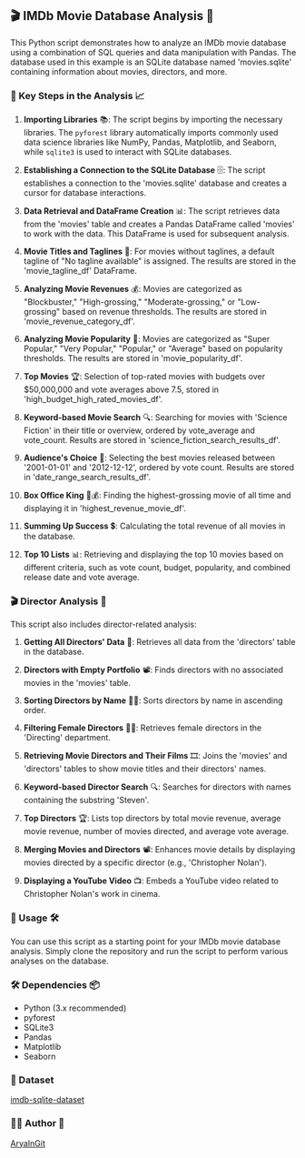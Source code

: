## 🎬 IMDb Movie Database Analysis 🍿

This Python script demonstrates how to analyze an IMDb movie database using a combination of SQL queries and data manipulation with Pandas. The database used in this example is an SQLite database named 'movies.sqlite' containing information about movies, directors, and more.

### 🔑 Key Steps in the Analysis 📈

1. **Importing Libraries** 📚: The script begins by importing the necessary libraries. The `pyforest` library automatically imports commonly used data science libraries like NumPy, Pandas, Matplotlib, and Seaborn, while `sqlite3` is used to interact with SQLite databases.

2. **Establishing a Connection to the SQLite Database** 🗄️: The script establishes a connection to the 'movies.sqlite' database and creates a cursor for database interactions.

3. **Data Retrieval and DataFrame Creation** 📊: The script retrieves data from the 'movies' table and creates a Pandas DataFrame called 'movies' to work with the data. This DataFrame is used for subsequent analysis.

4. **Movie Titles and Taglines** 🎥: For movies without taglines, a default tagline of "No tagline available" is assigned. The results are stored in the 'movie_tagline_df' DataFrame.

5. **Analyzing Movie Revenues** 💰: Movies are categorized as "Blockbuster," "High-grossing," "Moderate-grossing," or "Low-grossing" based on revenue thresholds. The results are stored in 'movie_revenue_category_df'.

6. **Analyzing Movie Popularity** 🌟: Movies are categorized as "Super Popular," "Very Popular," "Popular," or "Average" based on popularity thresholds. The results are stored in 'movie_popularity_df'.

7. **Top Movies** 🏆: Selection of top-rated movies with budgets over $50,000,000 and vote averages above 7.5, stored in 'high_budget_high_rated_movies_df'.

8. **Keyword-based Movie Search** 🔍: Searching for movies with 'Science Fiction' in their title or overview, ordered by vote_average and vote_count. Results are stored in 'science_fiction_search_results_df'.

9. **Audience's Choice** 🎉: Selecting the best movies released between '2001-01-01' and '2012-12-12', ordered by vote count. Results are stored in 'date_range_search_results_df'.

10. **Box Office King** 🎥💰: Finding the highest-grossing movie of all time and displaying it in 'highest_revenue_movie_df'.

11. **Summing Up Success** 💲: Calculating the total revenue of all movies in the database.

12. **Top 10 Lists** 📊: Retrieving and displaying the top 10 movies based on different criteria, such as vote count, budget, popularity, and combined release date and vote average.

### 🎬 Director Analysis 🎥

This script also includes director-related analysis:

1. **Getting All Directors' Data** 🎥: Retrieves all data from the 'directors' table in the database.

2. **Directors with Empty Portfolio** 📽️: Finds directors with no associated movies in the 'movies' table.

3. **Sorting Directors by Name** 🧑‍🎬: Sorts directors by name in ascending order.

4. **Filtering Female Directors** 👩‍🎬: Retrieves female directors in the 'Directing' department.

5. **Retrieving Movie Directors and Their Films** 🎞️: Joins the 'movies' and 'directors' tables to show movie titles and their directors' names.

6. **Keyword-based Director Search** 🔍: Searches for directors with names containing the substring 'Steven'.

7. **Top Directors** 🏆: Lists top directors by total movie revenue, average movie revenue, number of movies directed, and average vote average.

8. **Merging Movies and Directors** 📽️: Enhances movie details by displaying movies directed by a specific director (e.g., 'Christopher Nolan').

9. **Displaying a YouTube Video** 📺: Embeds a YouTube video related to Christopher Nolan's work in cinema.

### 🚀 Usage 🛠️

You can use this script as a starting point for your IMDb movie database analysis. Simply clone the repository and run the script to perform various analyses on the database.

### 🛠️ Dependencies 📦

- Python (3.x recommended)
- pyforest
- SQLite3
- Pandas
- Matplotlib
- Seaborn

### 🔗 Dataset
[imdb-sqlite-dataset](https://www.kaggle.com/datasets/prathammalvia/imdb-sqlite-dataset)
### 👨‍💻 Author 📝

[AryaInGit](https://github.com/AryaInGit)


